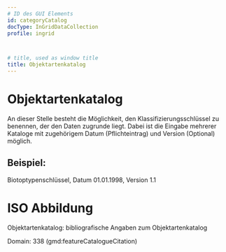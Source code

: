 ```yaml
---
# ID des GUI Elements
id: categoryCatalog
docType: InGridDataCollection
profile: ingrid



# title, used as window title
title: Objektartenkatalog
---
```


# Objektartenkatalog

An dieser Stelle besteht die Möglichkeit, den Klassifizierungsschlüssel zu benennen, der den Daten zugrunde liegt. Dabei ist die Eingabe mehrerer Kataloge mit zugehörigem Datum (Pflichteintrag) und Version (Optional) möglich.

## Beispiel:

Biotoptypenschlüssel, Datum 01.01.1998, Version 1.1


# ISO Abbildung

Objektartenkatalog: bibliografische Angaben zum Objektartenkatalog

Domain: 338 (gmd:featureCatalogueCitation)
